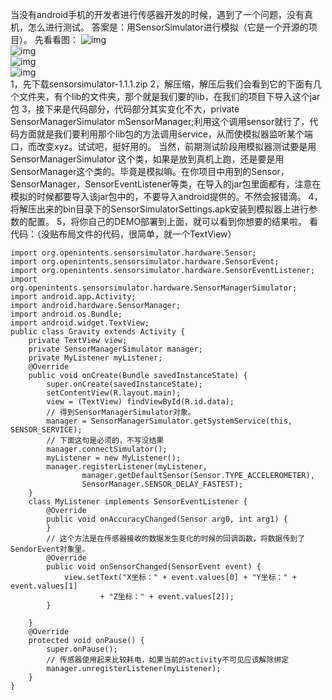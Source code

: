 当没有android手机的开发者进行传感器开发的时候，遇到了一个问题，没有真机，怎么进行测试。
答案是：用SensorSimulator进行模拟（它是一个开源的项目）。
先看看图：
![img](P)  
![img](P)  
![img](P)  
![img](P)  
1，先下载sensorsimulator-1.1.1.zip 
2，解压缩，解压后我们会看到它的下面有几个文件夹，有个lib的文件夹，那个就是我们要的lib，在我们的项目下导入这个jar包
3，接下来是代码部分，代码部分其实变化不大，private SensorManagerSimulator mSensorManager;利用这个调用sensor就行了，代码方面就是我们要利用那个lib包的方法调用service，从而使模拟器监听某个端口，而改变xyz。试试吧，挺好用的。 当然，前期测试阶段用模拟器测试要是用SensorManagerSimulator 这个类，如果是放到真机上跑，还是要是用SensorManager这个类的。毕竟是模拟嘛。在你项目中用到的Sensor，SensorManager，SensorEventListener等类，在导入的jar包里面都有，注意在模拟的时候都要导入该jar包中的，不要导入android提供的。不然会报错滴。
4，将解压出来的bin目录下的SensorSimulatorSettings.apk安装到模拟器上进行参数的配置。
5，将你自己的DEMO部署到上面，就可以看到你想要的结果啦。
看代码：（没贴布局文件的代码，很简单，就一个TextView）
```  
import org.openintents.sensorsimulator.hardware.Sensor;
import org.openintents.sensorsimulator.hardware.SensorEvent;
import org.openintents.sensorsimulator.hardware.SensorEventListener;
import org.openintents.sensorsimulator.hardware.SensorManagerSimulator;
import android.app.Activity;
import android.hardware.SensorManager;
import android.os.Bundle;
import android.widget.TextView;
public class Gravity extends Activity {
	private TextView view;
	private SensorManagerSimulator manager;
	private MyListener myListener;
	@Override
	public void onCreate(Bundle savedInstanceState) {
		super.onCreate(savedInstanceState);
		setContentView(R.layout.main);
		view = (TextView) findViewById(R.id.data);
		// 得到SensorManagerSimulator对象。
		manager = SensorManagerSimulator.getSystemService(this, SENSOR_SERVICE);
		// 下面这句是必须的，不写没结果
		manager.connectSimulator();
		myListener = new MyListener();
		manager.registerListener(myListener,
				manager.getDefaultSensor(Sensor.TYPE_ACCELEROMETER),
				SensorManager.SENSOR_DELAY_FASTEST);
	}
	class MyListener implements SensorEventListener {
		@Override
		public void onAccuracyChanged(Sensor arg0, int arg1) {
		}
		// 这个方法是在传感器接收的数据发生变化的时候的回调函数，将数据传到了SendorEvent对象里。
		@Override
		public void onSensorChanged(SensorEvent event) {
			view.setText("X坐标：" + event.values[0] + "Y坐标：" + event.values[1]
					+ "Z坐标：" + event.values[2]);
		}

	}
	@Override
	protected void onPause() {
		super.onPause();
		// 传感器使用起来比较耗电，如果当前的activity不可见应该解除绑定
		manager.unregisterListener(myListener);
	}
}
```
